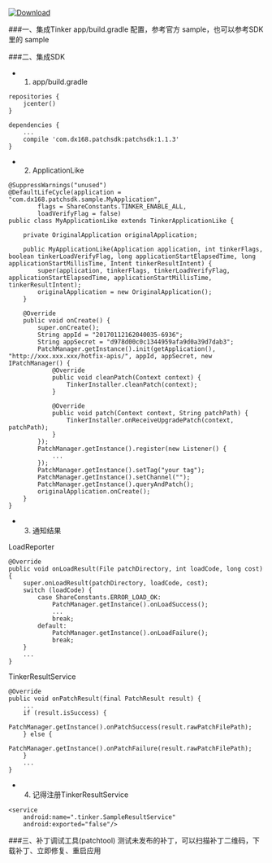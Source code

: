 [ ![Download](https://api.bintray.com/packages/typ0520/maven/com.dx168.patchsdk%3Apatchsdk/images/download.svg) ](https://bintray.com/typ0520/maven/com.dx168.patchsdk%3Apatchsdk/_latestVersion)

###一、集成Tinker
app/build.gradle 配置，参考官方 sample，也可以参考SDK里的 sample

###二、集成SDK

- 1. app/build.gradle

````
repositories {
    jcenter()
}

dependencies {
    ...
    compile 'com.dx168.patchsdk:patchsdk:1.1.3'
}
````

- 2. ApplicationLike

````
@SuppressWarnings("unused")
@DefaultLifeCycle(application = "com.dx168.patchsdk.sample.MyApplication",
        flags = ShareConstants.TINKER_ENABLE_ALL,
        loadVerifyFlag = false)
public class MyApplicationLike extends TinkerApplicationLike {

    private OriginalApplication originalApplication;

    public MyApplicationLike(Application application, int tinkerFlags, boolean tinkerLoadVerifyFlag, long applicationStartElapsedTime, long applicationStartMillisTime, Intent tinkerResultIntent) {
        super(application, tinkerFlags, tinkerLoadVerifyFlag, applicationStartElapsedTime, applicationStartMillisTime, tinkerResultIntent);
        originalApplication = new OriginalApplication();
    }

    @Override
    public void onCreate() {
        super.onCreate();
        String appId = "20170112162040035-6936";
        String appSecret = "d978d00c0c1344959afa9d0a39d7dab3";
        PatchManager.getInstance().init(getApplication(), "http://xxx.xxx.xxx/hotfix-apis/", appId, appSecret, new IPatchManager() {
            @Override
            public void cleanPatch(Context context) {
                TinkerInstaller.cleanPatch(context);
            }

            @Override
            public void patch(Context context, String patchPath) {
                TinkerInstaller.onReceiveUpgradePatch(context, patchPath);
            }
        });
        PatchManager.getInstance().register(new Listener() {
            ...
        });
        PatchManager.getInstance().setTag("your tag");
        PatchManager.getInstance().setChannel("");
        PatchManager.getInstance().queryAndPatch();
        originalApplication.onCreate();
    }
}
````
- 3. 通知结果

LoadReporter
````
@Override
public void onLoadResult(File patchDirectory, int loadCode, long cost) {
    super.onLoadResult(patchDirectory, loadCode, cost);
    switch (loadCode) {
        case ShareConstants.ERROR_LOAD_OK:
            PatchManager.getInstance().onLoadSuccess();
            ...
            break;
        default:
            PatchManager.getInstance().onLoadFailure();
            break;
    }
    ...
}

````
TinkerResultService
````
@Override
public void onPatchResult(final PatchResult result) {
    ...
    if (result.isSuccess) {
        PatchManager.getInstance().onPatchSuccess(result.rawPatchFilePath);
    } else {
        PatchManager.getInstance().onPatchFailure(result.rawPatchFilePath);
    }
    ...
}
````

- 4. 记得注册TinkerResultService
````
<service
    android:name=".tinker.SampleResultService"
    android:exported="false"/>

````

###三、补丁调试工具(patchtool)
测试未发布的补丁，可以扫描补丁二维码，下载补丁、立即修复、重启应用
